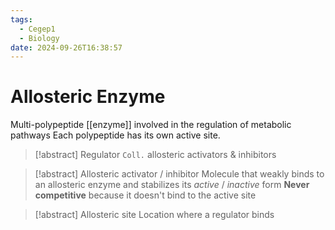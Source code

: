 ```yaml
---
tags:
  - Cegep1
  - Biology
date: 2024-09-26T16:38:57
---
```


# Allosteric Enzyme

Multi-polypeptide [[enzyme]] involved in the regulation of metabolic pathways
Each polypeptide has its own active site.

> [!abstract] Regulator
> `Coll.` allosteric activators & inhibitors

> [!abstract] Allosteric activator / inhibitor
> Molecule that weakly binds to an allosteric enzyme and stabilizes its *active* / *inactive* form
> **Never competitive** because it doesn't bind to the active site

> [!abstract] Allosteric site
> Location where a regulator binds